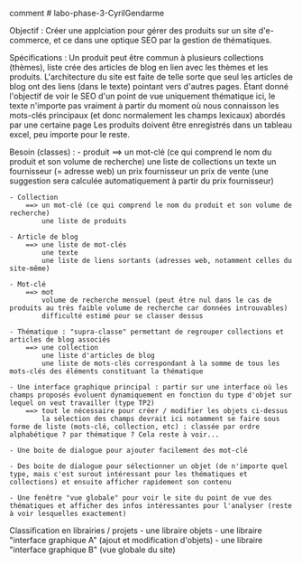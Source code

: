 comment # labo-phase-3-CyrilGendarme

Objectif : 
	Créer une applciation pour gérer des produits sur un site d'e-commerce, et ce dans une optique SEO par la gestion de thématiques.
	
	
Spécifications :
	Un produit peut être commun à plusieurs collections (thèmes), liste crée des articles de blog en lien avec les thèmes et les produits.
	L'architecture du site est faite de telle sorte que seul les articles de blog ont des liens (dans le texte) pointant vers d'autres pages.
	Étant donné l'objectif de voir le SEO d'un point de vue uniquement thématique ici, le texte n'importe pas vraiment à partir du moment où nous connaisson les mots-clés principaux (et donc normalement les champs lexicaux) abordés par une certaine page
	Les produits doivent être enregistrés dans un tableau excel, peu importe pour le reste.
	
	
Besoin (classes) :
	- produit
		==> un mot-clé (ce qui comprend le nom du produit et son volume de recherche)
			une liste de collections
			un texte 
			un fournisseur (= adresse web)
			un prix fournisseur
			un prix de vente (une suggestion sera calculée automatiquement à partir du prix fournisseur)

	- Collection
		==>	un mot-clé (ce qui comprend le nom du produit et son volume de recherche)
			une liste de produits
		
	- Article de blog
		==>	une liste de mot-clés 
			une texte 
			une liste de liens sortants (adresses web, notamment celles du site-même)
			
	- Mot-clé 
		==>	mot 
			volume de recherche mensuel (peut être nul dans le cas de produits au très faible volume de recherche car données introuvables)
			difficulté estimé pour se classer dessus
			
	- Thématique : "supra-classe" permettant de regrouper collections et articles de blog associés
		==> une collection
			une liste d'articles de blog
			une liste de mots-clés correspondant à la somme de tous les mots-clés des éléments constituant la thématique
			
	- Une interface graphique principal : partir sur une interface où les champs proposés évoluent dynamiquement en fonction du type d'objet sur lequel on veut travailler (type TP2)
	    ==>	tout le nécessaire pour créer / modifier les objets ci-dessus
			la sélection des champs devrait ici notamment se faire sous forme de liste (mots-clé, collection, etc) : classée par ordre alphabétique ? par thématique ? Cela reste à voir... 
			
	- Une boite de dialogue pour ajouter facilement des mot-clé
	
	- Des boite de dialogue pour sélectionner un objet (de n'importe quel type, mais c'est surout intéressant pour les thématiques et collections) et ensuite afficher rapidement son contenu
	
	- Une fenêtre "vue globale" pour voir le site du point de vue des thématiques et afficher des infos intéressantes pour l'analyser (reste à voir lesquelles exactement)
	
	
	
Classification en librairies / projets
	- une libraire objets
	- une libraire "interface graphique A" (ajout et modification d'objets)
	- une libraire "interface graphique B" (vue globale du site)
	
	

	
	
	
	
	
	
	
	
	
	
	
	